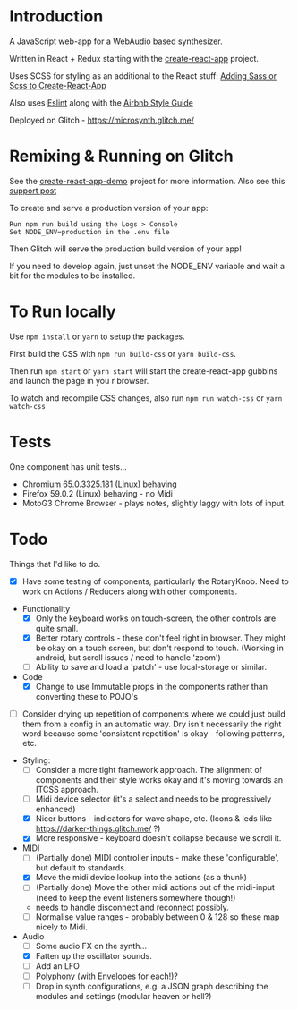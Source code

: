 # Introduction

A JavaScript web-app for a WebAudio based synthesizer.

Written in React + Redux starting with the [create-react-app](https://github.com/facebook/create-react-app) project.

Uses SCSS for styling as an additional to the React stuff: [Adding Sass or Scss to Create-React-App](https://medium.com/@Connorelsea/using-sass-with-create-react-app-7125d6913760)

Also uses [Eslint](https://eslint.org/) along with the [Airbnb Style Guide](https://github.com/airbnb/javascript/tree/master/packages/eslint-config-airbnb)

Deployed on Glitch - https://microsynth.glitch.me/

# Remixing & Running on Glitch

See the [create-react-app-demo](https://glitch.com/edit/#!/create-react-app-demo?path=README.md:1:0) project
for more information.  Also see this [support post](https://support.glitch.com/t/create-react-app-support/1295/13)

To create and serve a production version of your app:

    Run npm run build using the Logs > Console
    Set NODE_ENV=production in the .env file

Then Glitch will serve the production build version of your app!

If you need to develop again, just unset the NODE_ENV variable and wait a bit for the modules to be installed.

# To Run locally

Use `npm install` or `yarn` to setup the packages.

First build the CSS with `npm run build-css` or `yarn build-css`.

Then run `npm start` or `yarn start` will start the create-react-app gubbins and launch the page in you r browser.

To watch and recompile CSS changes, also run `npm run watch-css` or `yarn watch-css`

# Tests

One component has unit tests...

* Chromium 65.0.3325.181 (Linux) behaving
* Firefox 59.0.2 (Linux) behaving - no Midi
* MotoG3 Chrome Browser - plays notes, slightly laggy with lots of input.

# Todo

Things that I'd like to do.

- [x] Have some testing of components, particularly the RotaryKnob.  Need to work on Actions / Reducers along with other
components.

- Functionality
  - [x] Only the keyboard works on touch-screen, the other controls are quite small.
  - [x] Better rotary controls - these don't feel right in browser.  They might be okay on a touch screen, but don't respond to touch. (Working in android, but scroll issues / need to handle 'zoom')
  - [ ] Ability to save and load a 'patch' - use local-storage or similar.

- Code
  - [x] Change to use Immutable props in the components rather than converting these to POJO's

- [ ] Consider drying up repetition of components where we could just build them from a config in an automatic way.  Dry isn't necessarily the right word
  because some 'consistent repetition' is okay - following patterns, etc.

- Styling:
  - [ ] Consider a more tight framework approach.  The alignment of components and their style works okay and it's moving towards an ITCSS approach.
  - [ ] Midi device selector (it's a select and needs to be progressively enhanced)
  - [x] Nicer buttons - indicators for wave shape, etc. (Icons & leds like https://darker-things.glitch.me/ ?)
  - [x] More responsive - keyboard doesn't collapse because we scroll it.

- MIDI
  - [ ] (Partially done) MIDI controller inputs - make these 'configurable', but default to standards.
  - [x] Move the midi device lookup into the actions (as a thunk)
  - [ ] (Partially done) Move the other midi actions out of the midi-input (need to keep the event listeners somewhere though!)
  - needs to handle disconnect and reconnect possibly.
  - [ ] Normalise value ranges - probably between 0 & 128 so these map nicely to Midi.

- Audio
  - [ ] Some audio FX on the synth...
  - [x] Fatten up the oscillator sounds.
  - [ ] Add an LFO
  - [ ] Polyphony (with Envelopes for each!)?
  - [ ] Drop in synth configurations, e.g. a JSON graph describing the modules and settings (modular heaven or hell?)
